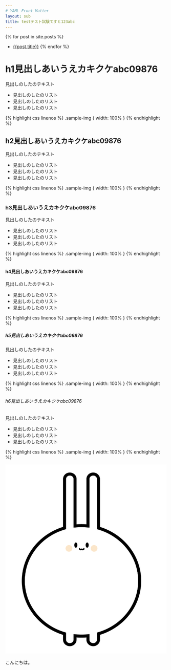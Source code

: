 ```yaml
---
# YAML Front Matter
layout: sub
title: testテスト試験てすと123abc
---
```




{% for post in site.posts %}
- [{{post.title}}]({{post.url}})
{% endfor %}

# h1見出しあいうえカキクケabc09876

見出しのしたのテキスト

* 見出しのしたのリスト
* 見出しのしたのリスト
* 見出しのしたのリスト


{% highlight css linenos %}
.sample-img {
  width: 100%
}
{% endhighlight %}


## h2見出しあいうえカキクケabc09876

見出しのしたのテキスト

* 見出しのしたのリスト
* 見出しのしたのリスト
* 見出しのしたのリスト


{% highlight css linenos %}
.sample-img {
  width: 100%
}
{% endhighlight %}

### h3見出しあいうえカキクケabc09876

見出しのしたのテキスト

* 見出しのしたのリスト
* 見出しのしたのリスト
* 見出しのしたのリスト


{% highlight css linenos %}
.sample-img {
  width: 100%
}
{% endhighlight %}

#### h4見出しあいうえカキクケabc09876

見出しのしたのテキスト

* 見出しのしたのリスト
* 見出しのしたのリスト
* 見出しのしたのリスト


{% highlight css linenos %}
.sample-img {
  width: 100%
}
{% endhighlight %}

##### h5見出しあいうえカキクケabc09876

見出しのしたのテキスト

* 見出しのしたのリスト
* 見出しのしたのリスト
* 見出しのしたのリスト


{% highlight css linenos %}
.sample-img {
  width: 100%
}
{% endhighlight %}

###### h6見出しあいうえカキクケabc09876

見出しのしたのテキスト

* 見出しのしたのリスト
* 見出しのしたのリスト
* 見出しのしたのリスト


{% highlight css linenos %}
.sample-img {
  width: 100%
}
{% endhighlight %}


![poyo](/assets/img/poyo.png)



こんにちは。
